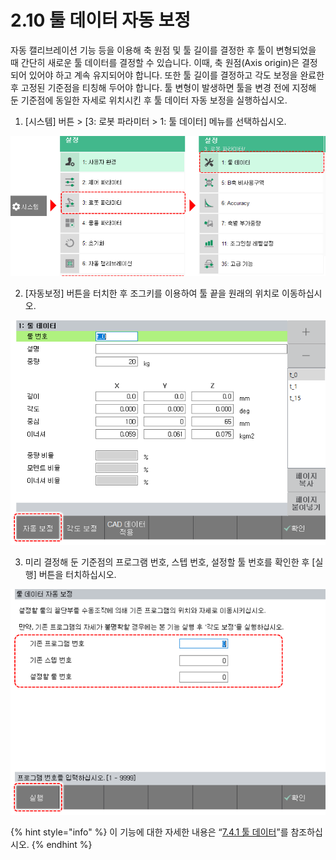 ﻿# 2.10 툴 데이터 자동 보정

자동 캘리브레이션 기능 등을 이용해 축 원점 및 툴 길이를 결정한 후 툴이 변형되었을 때 간단히 새로운 툴 데이터를 결정할 수 있습니다. 이때, 축 원점\(Axis origin\)은 결정되어 있어야 하고 계속 유지되어야 합니다. 또한 툴 길이를 결정하고 각도 보정을 완료한 후 고정된 기준점을 티칭해 두어야 합니다. 툴 변형이 발생하면 툴을 변경 전에 지정해 둔 기준점에 동일한 자세로 위치시킨 후 툴 데이터 자동 보정을 실행하십시오.

1.	\[시스템\] 버튼 &gt; \[3: 로봇 파라미터 &gt; 1: 툴 데이터\] 메뉴를 선택하십시오.

![](../_assets/tp630/menu-tool-data.png)

2.	\[자동보정\] 버튼을 터치한 후 조그키를 이용하여 툴 끝을 원래의 위치로 이동하십시오.

![](../_assets/tp630/tool-data-auto-calib.png)

3.	미리 결정해 둔 기준점의 프로그램 번호, 스텝 번호, 설정할 툴 번호를 확인한 후 \[실행\] 버튼을 터치하십시오.

![](../_assets/tp630/tool-data-auto-calib2.png)

{% hint style="info" %}
이 기능에 대한 자세한 내용은 “[7.4.1 툴 데이터](../7-setting/4-robot-parameter/1-tool-data/README.md)”를 참조하십시오.
{% endhint %}

